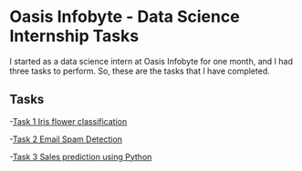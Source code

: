 # Oasis Infobyte - Data Science Internship Tasks
I started as a data science intern at Oasis Infobyte for one month, and I had three tasks to perform.
So, these are the tasks that I have completed.

## Tasks
-[Task 1 Iris flower classification](https://github.com/Mohammadfaraz26/Oasis-Infobyte-Tasks/blob/main/Task-1%20Iris%20flower%20classification/Task1.ipynb)

-[Task 2 Email Spam Detection](https://github.com/Mohammadfaraz26/Oasis-Infobyte-Tasks/blob/main/Task-2%20Email%20spam%20detection/Task2.ipynb)

-[Task 3 Sales prediction using Python](https://github.com/Mohammadfaraz26/Oasis-Infobyte-Tasks/blob/main/Task-3%20Sales%20prediction%20using%20python/Task3.ipynb)

